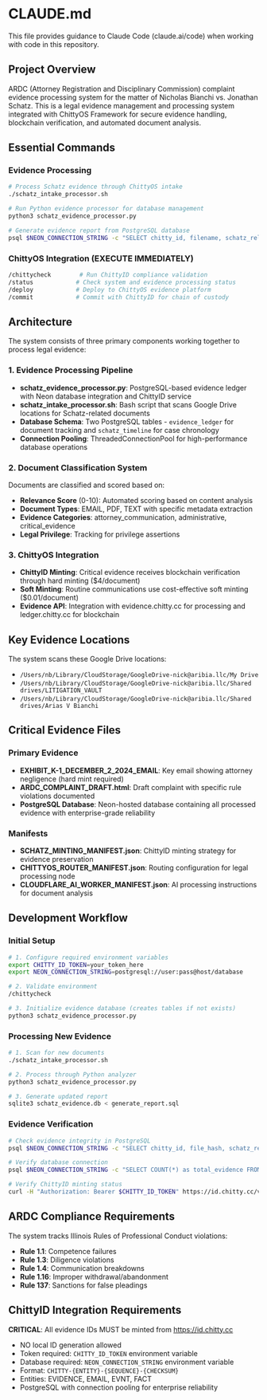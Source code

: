 # CLAUDE.md

This file provides guidance to Claude Code (claude.ai/code) when working with code in this repository.

## Project Overview

ARDC (Attorney Registration and Disciplinary Commission) complaint evidence processing system for the matter of Nicholas Bianchi vs. Jonathan Schatz. This is a legal evidence management and processing system integrated with ChittyOS Framework for secure evidence handling, blockchain verification, and automated document analysis.

## Essential Commands

### Evidence Processing
```bash
# Process Schatz evidence through ChittyOS intake
./schatz_intake_processor.sh

# Run Python evidence processor for database management
python3 schatz_evidence_processor.py

# Generate evidence report from PostgreSQL database
psql $NEON_CONNECTION_STRING -c "SELECT chitty_id, filename, schatz_relevance_score FROM evidence_ledger WHERE schatz_relevance_score >= 5 ORDER BY schatz_relevance_score DESC;"
```

### ChittyOS Integration (EXECUTE IMMEDIATELY)
```bash
/chittycheck        # Run ChittyID compliance validation
/status            # Check system and evidence processing status
/deploy            # Deploy to ChittyOS evidence platform
/commit            # Commit with ChittyID for chain of custody
```

## Architecture

The system consists of three primary components working together to process legal evidence:

### 1. Evidence Processing Pipeline
- **schatz_evidence_processor.py**: PostgreSQL-based evidence ledger with Neon database integration and ChittyID service
- **schatz_intake_processor.sh**: Bash script that scans Google Drive locations for Schatz-related documents
- **Database Schema**: Two PostgreSQL tables - `evidence_ledger` for document tracking and `schatz_timeline` for case chronology
- **Connection Pooling**: ThreadedConnectionPool for high-performance database operations

### 2. Document Classification System
Documents are classified and scored based on:
- **Relevance Score** (0-10): Automated scoring based on content analysis
- **Document Types**: EMAIL, PDF, TEXT with specific metadata extraction
- **Evidence Categories**: attorney_communication, administrative, critical_evidence
- **Legal Privilege**: Tracking for privilege assertions

### 3. ChittyOS Integration
- **ChittyID Minting**: Critical evidence receives blockchain verification through hard minting ($4/document)
- **Soft Minting**: Routine communications use cost-effective soft minting ($0.01/document)
- **Evidence API**: Integration with evidence.chitty.cc for processing and ledger.chitty.cc for blockchain

## Key Evidence Locations

The system scans these Google Drive locations:
- `/Users/nb/Library/CloudStorage/GoogleDrive-nick@aribia.llc/My Drive`
- `/Users/nb/Library/CloudStorage/GoogleDrive-nick@aribia.llc/Shared drives/LITIGATION_VAULT`
- `/Users/nb/Library/CloudStorage/GoogleDrive-nick@aribia.llc/Shared drives/Arias V Bianchi`

## Critical Evidence Files

### Primary Evidence
- **EXHIBIT_K-1_DECEMBER_2_2024_EMAIL**: Key email showing attorney negligence (hard mint required)
- **ARDC_COMPLAINT_DRAFT.html**: Draft complaint with specific rule violations documented
- **PostgreSQL Database**: Neon-hosted database containing all processed evidence with enterprise-grade reliability

### Manifests
- **SCHATZ_MINTING_MANIFEST.json**: ChittyID minting strategy for evidence preservation
- **CHITTYOS_ROUTER_MANIFEST.json**: Routing configuration for legal processing node
- **CLOUDFLARE_AI_WORKER_MANIFEST.json**: AI processing instructions for document analysis

## Development Workflow

### Initial Setup
```bash
# 1. Configure required environment variables
export CHITTY_ID_TOKEN=your_token_here
export NEON_CONNECTION_STRING=postgresql://user:pass@host/database

# 2. Validate environment
/chittycheck

# 3. Initialize evidence database (creates tables if not exists)
python3 schatz_evidence_processor.py
```

### Processing New Evidence
```bash
# 1. Scan for new documents
./schatz_intake_processor.sh

# 2. Process through Python analyzer
python3 schatz_evidence_processor.py

# 3. Generate updated report
sqlite3 schatz_evidence.db < generate_report.sql
```

### Evidence Verification
```bash
# Check evidence integrity in PostgreSQL
psql $NEON_CONNECTION_STRING -c "SELECT chitty_id, file_hash, schatz_relevance_score FROM evidence_ledger ORDER BY schatz_relevance_score DESC LIMIT 10;"

# Verify database connection
psql $NEON_CONNECTION_STRING -c "SELECT COUNT(*) as total_evidence FROM evidence_ledger;"

# Verify ChittyID minting status
curl -H "Authorization: Bearer $CHITTY_ID_TOKEN" https://id.chitty.cc/v1/verify
```

## ARDC Compliance Requirements

The system tracks Illinois Rules of Professional Conduct violations:
- **Rule 1.1**: Competence failures
- **Rule 1.3**: Diligence violations
- **Rule 1.4**: Communication breakdowns
- **Rule 1.16**: Improper withdrawal/abandonment
- **Rule 137**: Sanctions for false pleadings

## ChittyID Integration Requirements

**CRITICAL**: All evidence IDs MUST be minted from https://id.chitty.cc
- NO local ID generation allowed
- Token required: `CHITTY_ID_TOKEN` environment variable
- Database required: `NEON_CONNECTION_STRING` environment variable
- Format: `CHITTY-{ENTITY}-{SEQUENCE}-{CHECKSUM}`
- Entities: EVIDENCE, EMAIL, EVNT, FACT
- PostgreSQL with connection pooling for enterprise reliability
